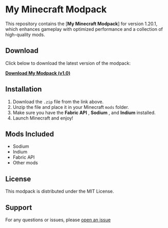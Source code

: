 # My Minecraft Modpack

This repository contains the [**My Minecraft Modpack**] for version 1.20.1, which enhances gameplay with optimized performance and a collection of high-quality mods.

## Download

Click below to download the latest version of the modpack:

[**Download My Modpack (v1.0)**](https://github.com/monachwan/first-modpack/releases/tag/v0.1.0-alpha)

## Installation

1. Download the `.zip` file from the link above.
2. Unzip the file and place it in your Minecraft `mods` folder.
3. Make sure you have the **Fabric API** , **Sodium** , and **Indium** installed.
4. Launch Minecraft and enjoy!

## Mods Included

- Sodium
- Indium
- Fabric API
- Other mods

## License

This modpack is distributed under the MIT License.

## Support

For any questions or issues, please [open an issue]([https://github.com/username/repo/issues])
